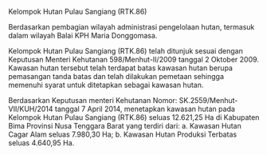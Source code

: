 Kelompok Hutan Pulau Sangiang (RTK.86)

Berdasarkan pembagian wilayah administrasi pengelolaan hutan, termasuk dalam wilayah Balai KPH Maria Donggomasa.

Kelompok Hutan Pulau Sangiang (RTK.86) telah ditunjuk sesuai dengan Keputusan Menteri Kehutanan 598/Menhut-II/2009 tanggal 2 Oktober 2009. Kawasan hutan tersebut telah terdapat batas kawasan hutan berupa pemasangan tanda batas dan telah dilakukan pemetaan sehingga memenuhi syarat untuk ditetapkan sebagai kawasan hutan.

Berdasarkan Keputusan menteri Kehutanan Nomor: SK.2559/Menhut-VII/KUH/2014 tanggal 7 April 2014, menetapkan kawasan hutan pada Kelompok Hutan Pulau Sangiang (RTK.86) seluas 12.621,25 Ha di Kabupaten Bima Provinsi Nusa Tenggara Barat yang terdiri dari:
a. Kawasan Hutan Cagar Alam seluas 7.980,30 Ha;
b. Kawasan Hutan Produksi Terbatas seluas 4.640,95 Ha.